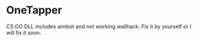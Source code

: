 # OneTapper
CS:GO DLL includes aimbot and not working wallhack. Fix it by yourself or I will fix it soon. 
